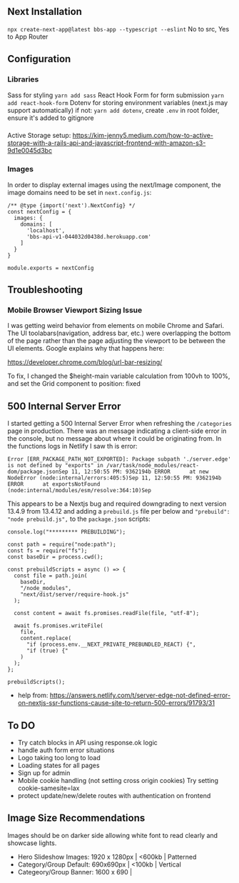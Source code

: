 ## Next Installation
`npx create-next-app@latest bbs-app --typescript --eslint`
No to src, Yes to App Router

## Configuration

### Libraries
Sass for styling
`yarn add sass`
React Hook Form for form submission
`yarn add react-hook-form`
Dotenv for storing environment variables (next.js may support automatically)
if not: `yarn add dotenv`, create `.env` in root folder, ensure it's added to gitignore

###
Active Storage setup:
https://kim-jenny5.medium.com/how-to-active-storage-with-a-rails-api-and-javascript-frontend-with-amazon-s3-9d1e0045d3bc

### Images
In order to display external images using the next/Image component, the image domains need to be set in `next.config.js`:
```
/** @type {import('next').NextConfig} */
const nextConfig = {
  images: {
    domains: [
      'localhost',
      'bbs-api-v1-044032d0438d.herokuapp.com'
    ]
  }
}

module.exports = nextConfig
```

## Troubleshooting

### Mobile Browser Viewport Sizing Issue
I was getting weird behavior from elements on mobile Chrome and Safari. The UI toolabars(navigation, address bar, etc.) were overlapping the bottom of the page rather than the page adjusting the viewport to be between the UI elements. Google explains why that happens here:

https://developer.chrome.com/blog/url-bar-resizing/

To fix, I changed the $height-main variable calculation from 100vh to 100%, and set the Grid component to position: fixed 

## 500 Internal Server Error
I started getting a 500 Internal Server Error when refreshing the `/categories` page in production. There was an message indicating a client-side error in the console, but no message about where it could be originating from. In the functions logs in Netlify I saw th is error:

```
Error [ERR_PACKAGE_PATH_NOT_EXPORTED]: Package subpath './server.edge' is not defined by "exports" in /var/task/node_modules/react-dom/package.jsonSep 11, 12:50:55 PM: 9362194b ERROR      at new NodeError (node:internal/errors:405:5)Sep 11, 12:50:55 PM: 9362194b ERROR      at exportsNotFound (node:internal/modules/esm/resolve:364:10)Sep 
```

This appears to be a Nextjs bug and required downgrading to next version 13.4.9 from 13.4.12 and adding a `prebuild.js` file per below and `"prebuild": "node prebuild.js",` to the `package.json` scripts:

```
console.log("********* PREBUILDING");

const path = require("node:path");
const fs = require("fs");
const baseDir = process.cwd();

const prebuildScripts = async () => {
  const file = path.join(
    baseDir,
    "/node_modules",
    "next/dist/server/require-hook.js"
  );

  const content = await fs.promises.readFile(file, "utf-8");

  await fs.promises.writeFile(
    file,
    content.replace(
      "if (process.env.__NEXT_PRIVATE_PREBUNDLED_REACT) {",
      "if (true) {"
    )
  );
};

prebuildScripts();
```

* help from: https://answers.netlify.com/t/server-edge-not-defined-error-on-nextjs-ssr-functions-cause-site-to-return-500-errors/91793/31

## To DO
* Try catch blocks in API using response.ok logic
* handle auth form error situations
* Logo taking too long to load
* Loading states for all pages
* Sign up for admin
* Mobile cookie handling (not setting cross origin cookies) Try setting cookie-samesite=lax
* protect update/new/delete routes with authentication on frontend

## Image Size Recommendations
Images should be on darker side allowing white font to read clearly and showcase lights.

* Hero Slideshow Images: 1920 x 1280px | <600kb | Patterned 
* Category/Group Default: 690x690px | <100kb | Vertical 
* Categeory/Group Banner: 1600 x 690 | 

